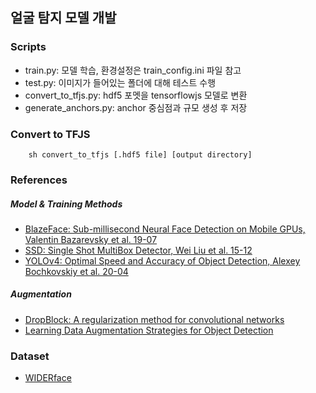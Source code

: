 ## 얼굴 탐지 모델 개발

### Scripts

- train.py: 모델 학습, 환경설정은 train_config.ini 파일 참고
- test.py: 이미지가 들어있는 폴더에 대해 테스트 수행
- convert_to_tfjs.py: hdf5 포멧을 tensorflowjs 모델로 변환
- generate_anchors.py: anchor 중심점과 규모 생성 후 저장

### Convert to TFJS

```
    sh convert_to_tfjs [.hdf5 file] [output directory]
```

### References

##### Model & Training Methods

- [BlazeFace: Sub-millisecond Neural Face Detection on Mobile GPUs, Valentin Bazarevsky et al. 19-07](https://arxiv.org/pdf/1907.05047.pdf)
- [SSD: Single Shot MultiBox Detector, Wei Liu et al. 15-12](https://arxiv.org/pdf/1512.02325.pdf)
- [YOLOv4: Optimal Speed and Accuracy of Object Detection, Alexey Bochkovskiy et al. 20-04](https://arxiv.org/pdf/2004.10934.pdf)

##### Augmentation

- [DropBlock: A regularization method for convolutional networks](https://papers.nips.cc/paper/8271-dropblock-a-regularization-method-for-convolutional-networks.pdf)
- [Learning Data Augmentation Strategies for Object Detection](https://arxiv.org/pdf/1906.11172.pdf)

### Dataset

- [WIDERface](http://shuoyang1213.me/WIDERFACE/)
